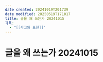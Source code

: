 ```yaml
---
date created: 20241019T201739
date modified: 20250519T171017
title: 글을 왜 쓰는가 20241015
과목:
  - "[[사고와 표현]]"
---
```


# 글을 왜 쓰는가 20241015
